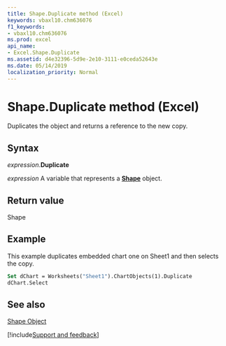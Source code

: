```yaml
---
title: Shape.Duplicate method (Excel)
keywords: vbaxl10.chm636076
f1_keywords:
- vbaxl10.chm636076
ms.prod: excel
api_name:
- Excel.Shape.Duplicate
ms.assetid: d4e32396-5d9e-2e10-3111-e0ceda52643e
ms.date: 05/14/2019
localization_priority: Normal
---
```



# Shape.Duplicate method (Excel)

Duplicates the object and returns a reference to the new copy.


## Syntax

_expression_.**Duplicate**

_expression_ A variable that represents a **[Shape](Excel.Shape.md)** object.


## Return value

Shape


## Example

This example duplicates embedded chart one on Sheet1 and then selects the copy.


```vb
Set dChart = Worksheets("Sheet1").ChartObjects(1).Duplicate 
dChart.Select
```


## See also


[Shape Object](Excel.Shape.md)

[!include[Support and feedback](~/includes/feedback-boilerplate.md)]
